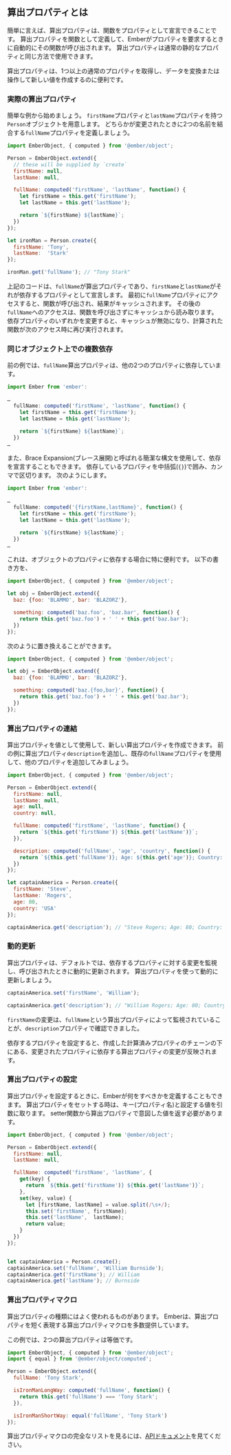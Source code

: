 <!--
## What are Computed Properties?
-->

## 算出プロパティとは

<!--
In a nutshell, computed properties let you declare functions as properties.
You create one by defining a computed property as a function, which Ember will automatically call when you ask for the property.
You can then use it the same way you would any normal, static property.
-->

簡単に言えば、算出プロパティは、関数をプロパティとして宣言できることです。
算出プロパティを関数として定義して、Emberがプ​​ロパティを要求するときに自動的にその関数が呼び出されます。
算出プロパティは通常の静的なプロパティと同じ方法で使用できます。

<!--
It's super handy for taking one or more normal properties and transforming or manipulating their data to create a new value.
-->

算出プロパティは、1つ以上の通常のプロパティを取得し、データを変換または操作して新しい値を作成するのに便利です。

<!--
### Computed properties in action
-->

### 実際の算出プロパティ

<!--
We'll start with a simple example.
We have a `Person` object with `firstName` and `lastName` properties, but we also want a `fullName` property that joins the two names when either of them changes:
-->

簡単な例から始めましょう。
`firstName`プロパティと`lastName`プロパティを持つ`Person`オブジェクトを用意します。
どちらかが変更されたときに2つの名前を結合する`fullName`プロパティを定義しましょう。

```javascript
import EmberObject, { computed } from '@ember/object';

Person = EmberObject.extend({
  // these will be supplied by `create`
  firstName: null,
  lastName: null,

  fullName: computed('firstName', 'lastName', function() {
    let firstName = this.get('firstName');
    let lastName = this.get('lastName');

    return `${firstName} ${lastName}`;
  })
});

let ironMan = Person.create({
  firstName: 'Tony',
  lastName:  'Stark'
});

ironMan.get('fullName'); // "Tony Stark"
```

<!--
This declares `fullName` to be a computed property, with `firstName` and `lastName` as the properties it depends on.
The first time you access the `fullName` property, the function will be called and the results will be cached.
Subsequent access of `fullName` will read from the cache without calling the function.
Changing any of the dependent properties causes the cache to invalidate, so that the computed function runs again on the next access.
-->

上記のコードは、`fullName`が算出プロパティであり、`firstName`と`lastName`がそれが依存するプロパティとして宣言します。
最初に`fullName`プロパティにアクセスすると、関数が呼び出され、結果がキャッシュされます。
その後の`fullName`へのアクセスは、関数を呼び出さずにキャッシュから読み取ります。
依存プロパティのいずれかを変更すると、キャッシュが無効になり、計算された関数が次のアクセス時に再び実行されます。

<!--
### Multiple dependents on the same object
-->

### 同じオブジェクト上での複数依存

<!--
In the previous example, the `fullName` computed property depends on two other properties:
-->

前の例では、`fullName`算出プロパティは、他の2つのプロパティに依存しています。

```javascript
import Ember from 'ember':

…
  fullName: computed('firstName', 'lastName', function() {
    let firstName = this.get('firstName');
    let lastName = this.get('lastName');

    return `${firstName} ${lastName}`;
  })
…
```
<!--
We can also use a short-hand syntax called _brace expansion_ to declare the dependents.
You surround the dependent properties with braces (`{}`), and separate with commas, like so:
-->

また、Brace Expansion(ブレース展開)と呼ばれる簡潔な構文を使用して、依存を宣言することもできます。
依存しているプロパティを中括弧(`{}`)で囲み、カンマで区切ります。
次のようにします。

```javascript
import Ember from 'ember':

…
  fullName: computed('{firstName,lastName}', function() {
    let firstName = this.get('firstName');
    let lastName = this.get('lastName');

    return `${firstName} ${lastName}`;
  })
…
```

<!--
This is especially useful when you depend on properties of an object, since it allows you to replace:
-->

これは、オブジェクトのプロパティに依存する場合に特に便利です。
以下の書き方を、

```javascript
import EmberObject, { computed } from '@ember/object';

let obj = EmberObject.extend({
  baz: {foo: 'BLAMMO', bar: 'BLAZORZ'},

  something: computed('baz.foo', 'baz.bar', function() {
    return this.get('baz.foo') + ' ' + this.get('baz.bar');
  })
});
```

次のように置き換えることができます。

```javascript
import EmberObject, { computed } from '@ember/object';

let obj = EmberObject.extend({
  baz: {foo: 'BLAMMO', bar: 'BLAZORZ'},

  something: computed('baz.{foo,bar}', function() {
    return this.get('baz.foo') + ' ' + this.get('baz.bar');
  })
});
```

<!--
### Chaining computed properties
-->

### 算出プロパティの連結

<!--
You can use computed properties as values to create new computed properties.
Let's add a `description` computed property to the previous example,
and use the existing `fullName` property and add in some other properties:
-->

算出プロパティを値として使用して、新しい算出プロパティを作成できます。
前の例に算出プロパティ`description`を追加し、既存の`fullName`プロパティを使用して、他のプロパティを追加してみましょう。

```javascript
import EmberObject, { computed } from '@ember/object';

Person = EmberObject.extend({
  firstName: null,
  lastName: null,
  age: null,
  country: null,

  fullName: computed('firstName', 'lastName', function() {
    return `${this.get('firstName')} ${this.get('lastName')}`;
  }),

  description: computed('fullName', 'age', 'country', function() {
    return `${this.get('fullName')}; Age: ${this.get('age')}; Country: ${this.get('country')}`;
  })
});

let captainAmerica = Person.create({
  firstName: 'Steve',
  lastName: 'Rogers',
  age: 80,
  country: 'USA'
});

captainAmerica.get('description'); // "Steve Rogers; Age: 80; Country: USA"
```

<!--
### Dynamic updating
-->

### 動的更新

<!--
Computed properties, by default, observe any changes made to the properties they depend on and are dynamically updated when they're called.
Let's use computed properties to dynamically update.
-->

算出プロパティは、デフォルトでは、依存するプロパティに対する変更を監視し、呼び出されたときに動的に更新されます。
算出プロパティを使って動的に更新しましょう。

```javascript
captainAmerica.set('firstName', 'William');

captainAmerica.get('description'); // "William Rogers; Age: 80; Country: USA"
```

<!--
So this change to `firstName` was observed by `fullName` computed property, which was itself observed by the `description` property.
-->

`firstName`の変更は、`fullName`という算出プロパティによって監視されていることが、`description`プロパティで確認できました。

<!--
Setting any dependent property will propagate changes through any computed properties that depend on them, all the way down the chain of computed properties you've created.
-->

依存するプロパティを設定すると、作成した計算済みプロパティのチェーンの下にある、変更されたプロパティに依存する算出プロパティの変更が反映されます。

<!--
### Setting Computed Properties
-->

### 算出プロパティの設定

<!--
You can also define what Ember should do when setting a computed property.
If you try to set a computed property, it will be invoked with the key (property name), and the value you want to set it to.
You must return the new intended value of the computed property from the setter function.
-->

算出プロパティを設定するときに、Emberが何をすべきかを定義することもできます。
算出プロパティをセットする時は、キー(プロパティ名)と設定する値を引数に取ります。
setter関数から算出プロパティで意図した値を返す必要があります。

```javascript
import EmberObject, { computed } from '@ember/object';

Person = EmberObject.extend({
  firstName: null,
  lastName: null,

  fullName: computed('firstName', 'lastName', {
    get(key) {
      return `${this.get('firstName')} ${this.get('lastName')}`;
    },
    set(key, value) {
      let [firstName, lastName] = value.split(/\s+/);
      this.set('firstName', firstName);
      this.set('lastName',  lastName);
      return value;
    }
  })
});


let captainAmerica = Person.create();
captainAmerica.set('fullName', 'William Burnside');
captainAmerica.get('firstName'); // William
captainAmerica.get('lastName'); // Burnside
```

<!--
### Computed property macros
-->

### 算出プロパティマクロ

<!--
Some types of computed properties are very common.
Ember provides a number of computed property macros, which are shorter ways of expressing certain types of computed property.
-->

算出プロパティの種類にはよく使われるものがあります。
Emberは、算出プロパティを短く表現する算出プロパティマクロを多数提供しています。

<!--
In this example, the two computed properties are equivalent:
-->

この例では、2つの算出プロパティは等価です。

```javascript
import EmberObject, { computed } from '@ember/object';
import { equal } from '@ember/object/computed';

Person = EmberObject.extend({
  fullName: 'Tony Stark',

  isIronManLongWay: computed('fullName', function() {
    return this.get('fullName') === 'Tony Stark';
  }),

  isIronManShortWay: equal('fullName', 'Tony Stark')
});
```

<!--
To see the full list of computed property macros, have a look at
[the API documentation](https://www.emberjs.com/api/ember/2.16/modules/@ember%2Fobject)
-->

算出プロパティマクロの完全なリストを見るには、[APIドキュメント](https://www.emberjs.com/api/ember/2.16/modules/@ember%2Fobject)を見てください。
